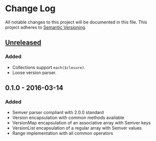 # Change Log
All notable changes to this project will be documented in this file.
This project adheres to [Semantic Versioning](http://semver.org/).

## [Unreleased]
### Added
- Collections support `each($closure)`.
- Loose version parser.

## 0.1.0 - 2016-03-14
### Added
- Semver parser compliant with 2.0.0 standard
- Version encapsulation with common methods available
- VersionMap encapsulation of an associative array with Semver keys
- VersionList encapsulation of a regular array with Semver values
- Range implementation with all common operators

[Unreleased]: https://github.com/omines/semver/compare/v0.1.0...master